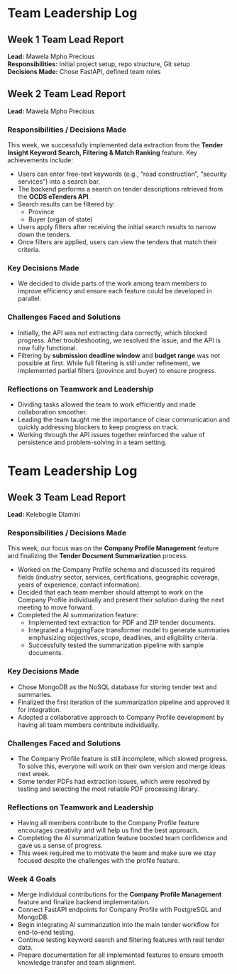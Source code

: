 # Team Leadership Log

## Week 1 Team Lead Report
**Lead:** Mawela Mpho Precious  
**Responsibilities:** Initial project setup, repo structure, Git setup  
**Decisions Made:** Chose FastAPI, defined team roles

## Week 2 Team Lead Report  
**Lead:** Mawela Mpho Precious  

### Responsibilities / Decisions Made
This week, we successfully implemented data extraction from the **Tender Insight Keyword Search, Filtering & Match Ranking** feature. Key achievements include:

- Users can enter free-text keywords (e.g., “road construction”, “security services”) into a search bar.  
- The backend performs a search on tender descriptions retrieved from the **OCDS eTenders API**.  
- Search results can be filtered by:  
  - Province  
  - Buyer (organ of state)  
- Users apply filters after receiving the initial search results to narrow down the tenders.  
- Once filters are applied, users can view the tenders that match their criteria.  

### Key Decisions Made
- We decided to divide parts of the work among team members to improve efficiency and ensure each feature could be developed in parallel.  

### Challenges Faced and Solutions
- Initially, the API was not extracting data correctly, which blocked progress. After troubleshooting, we resolved the issue, and the API is now fully functional.  
- Filtering by **submission deadline window** and **budget range** was not possible at first. While full filtering is still under refinement, we implemented partial filters (province and buyer) to ensure progress.  

### Reflections on Teamwork and Leadership
- Dividing tasks allowed the team to work efficiently and made collaboration smoother.  
- Leading the team taught me the importance of clear communication and quickly addressing blockers to keep progress on track.  
- Working through the API issues together reinforced the value of persistence and problem-solving in a team setting.  
# Team Leadership Log

## Week 3 Team Lead Report
**Lead:** Kelebogile Dlamini

### Responsibilities / Decisions Made
This week, our focus was on the **Company Profile Management** feature and finalizing the **Tender Document Summarization** process.

- Worked on the Company Profile schema and discussed its required fields (industry sector, services, certifications, geographic coverage, years of experience, contact information).  
- Decided that each team member should attempt to work on the Company Profile individually and present their solution during the next meeting to move forward.  
- Completed the AI summarization feature:  
  - Implemented text extraction for PDF and ZIP tender documents.  
  - Integrated a HuggingFace transformer model to generate summaries emphasizing objectives, scope, deadlines, and eligibility criteria.  
  - Successfully tested the summarization pipeline with sample documents.

### Key Decisions Made
- Chose MongoDB as the NoSQL database for storing tender text and summaries.  
- Finalized the first iteration of the summarization pipeline and approved it for integration.  
- Adopted a collaborative approach to Company Profile development by having all team members contribute individually.

### Challenges Faced and Solutions
- The Company Profile feature is still incomplete, which slowed progress. To solve this, everyone will work on their own version and merge ideas next week.  
- Some tender PDFs had extraction issues, which were resolved by testing and selecting the most reliable PDF processing library.

### Reflections on Teamwork and Leadership
- Having all members contribute to the Company Profile feature encourages creativity and will help us find the best approach.  
- Completing the AI summarization feature boosted team confidence and gave us a sense of progress.  
- This week required me to motivate the team and make sure we stay focused despite the challenges with the profile feature.

### Week 4 Goals
- Merge individual contributions for the **Company Profile Management** feature and finalize backend implementation.  
- Connect FastAPI endpoints for Company Profile with PostgreSQL and MongoDB.  
- Begin integrating AI summarization into the main tender workflow for end-to-end testing.  
- Continue testing keyword search and filtering features with real tender data.  
- Prepare documentation for all implemented features to ensure smooth knowledge transfer and team alignment.







